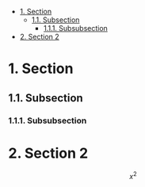
- [1. Section](#1-section)
  - [1.1. Subsection](#11-subsection)
    - [1.1.1. Subsubsection](#111-subsubsection)
- [2. Section 2](#2-section-2)


# 1. Section


## 1.1. Subsection
### 1.1.1. Subsubsection

# 2. Section 2

$$
    x^2
$$
